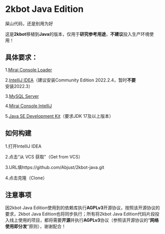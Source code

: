 # 2kbot Java Edition
屎山代码，还是别用为好

这是**2kbot**移植到**Java**的版本，仅用于**研究参考用途**，**不建议**投入生产环境使用！

## 具体要求：
1.[Mirai Console Loader](https://github.com/iTXTech/mirai-console-loader)

2.[IntelliJ IDEA](https://www.jetbrains.com/idea/download/other.html)（建议安装Community Edition 2022.2.4，暂时**不要**安装2022.3）

3.[MySQL Server](https://dev.mysql.com/downloads/installer/)

4.[Mirai Console IntelliJ](https://plugins.jetbrains.com/plugin/15094-mirai-console)

5.[Java SE Development Kit](https://www.oracle.com/java/technologies/downloads/)（要求JDK 17及以上版本）

## 如何构建

1.打开IntelliJ IDEA

2.点击“从 VCS 获取”（Get from VCS）

3.URL填https://github.com/Abjust/2kbot-java.git

4.点击克隆（Clone）

## 注意事项

因2kbot Java Edition使用到的依赖库执行**AGPLv3**开源协议，按照该开源协议的要求，2kbot Java Edition也将同步执行；所有将2kbot Java Edition代码片段投入线上使用的项目，都将需要**开源**并执行**AGPLv3**协议（参照该开源协议的“**网络使用即分发**”原则），谢谢配合！
